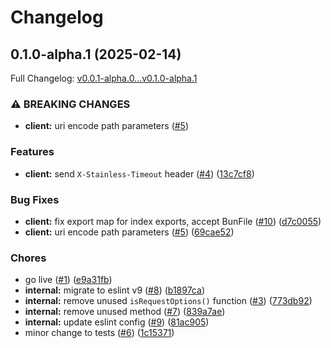 # Changelog

## 0.1.0-alpha.1 (2025-02-14)

Full Changelog: [v0.0.1-alpha.0...v0.1.0-alpha.1](https://github.com/taras/jsr-api/compare/v0.0.1-alpha.0...v0.1.0-alpha.1)

### ⚠ BREAKING CHANGES

* **client:** uri encode path parameters ([#5](https://github.com/taras/jsr-api/issues/5))

### Features

* **client:** send `X-Stainless-Timeout` header ([#4](https://github.com/taras/jsr-api/issues/4)) ([13c7cf8](https://github.com/taras/jsr-api/commit/13c7cf83689194d353fa8872aaeb57b98e0be9d4))


### Bug Fixes

* **client:** fix export map for index exports, accept BunFile ([#10](https://github.com/taras/jsr-api/issues/10)) ([d7c0055](https://github.com/taras/jsr-api/commit/d7c00559293ab3440a8845f35c45b94aa888f558))
* **client:** uri encode path parameters ([#5](https://github.com/taras/jsr-api/issues/5)) ([69cae52](https://github.com/taras/jsr-api/commit/69cae52ed97e6639e4f23edeb015e431f58f1973))


### Chores

* go live ([#1](https://github.com/taras/jsr-api/issues/1)) ([e9a31fb](https://github.com/taras/jsr-api/commit/e9a31fb3f5ba82a197ddaf9872a43a2e9004ac5a))
* **internal:** migrate to eslint v9 ([#8](https://github.com/taras/jsr-api/issues/8)) ([b1897ca](https://github.com/taras/jsr-api/commit/b1897ca1f07038c6cde118af1ce83bbedf1512be))
* **internal:** remove unused `isRequestOptions()` function ([#3](https://github.com/taras/jsr-api/issues/3)) ([773db92](https://github.com/taras/jsr-api/commit/773db92c7e69550fc52711da6f5df962f0b82273))
* **internal:** remove unused method ([#7](https://github.com/taras/jsr-api/issues/7)) ([839a7ae](https://github.com/taras/jsr-api/commit/839a7ae2eed8a5d3448dca8d3dfe8d5971e69af6))
* **internal:** update eslint config ([#9](https://github.com/taras/jsr-api/issues/9)) ([81ac905](https://github.com/taras/jsr-api/commit/81ac905bab14173b8710fdddeefe3abfb3ad6359))
* minor change to tests ([#6](https://github.com/taras/jsr-api/issues/6)) ([1c15371](https://github.com/taras/jsr-api/commit/1c15371a99575bbe74886b6566fdc94e8bc064d7))
